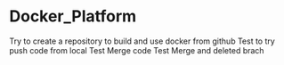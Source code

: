 # Docker_Platform
Try to create a repository to build and use docker from github
Test to try push code from local
Test Merge code
Test Merge and deleted brach